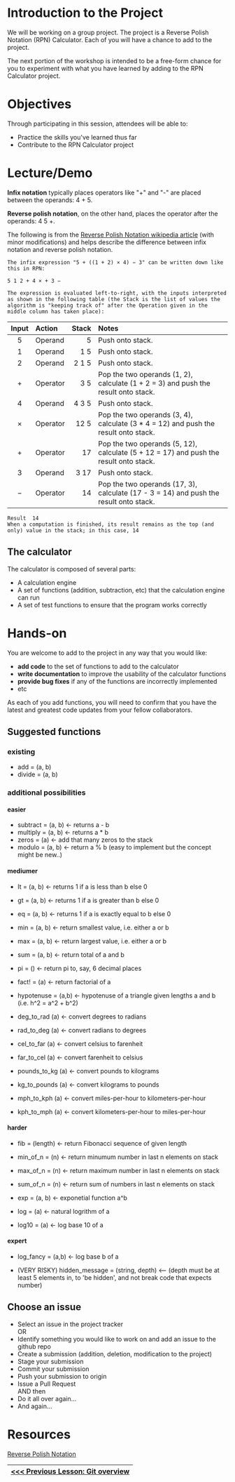 # Introduction to the Project

We will be working on a group project. The project is a Reverse Polish Notation (RPN) Calculator. Each of you will have a chance to add to the project.

The next portion of the workshop is intended to be a free-form chance for you to experiment with what you have learned by adding to the RPN Calculator project.

# Objectives

Through participating in this session, attendees will be able to:

* Practice the skills you've learned thus far
* Contribute to the RPN Calculator project

# Lecture/Demo

**Infix notation** typically places operators like "+" and "-" are placed between the operands: 4 + 5.

**Reverse polish notation**, on the other hand, places the operator after the operands: 4 5 +.

The following is from the [Reverse Polish Notation wikipedia article](https://en.wikipedia.org/wiki/Reverse_Polish_notation) (with minor modifications) and helps describe the difference between infix notation and reverse polish notation.
 
    The infix expression "5 + ((1 + 2) × 4) − 3" can be written down like this in RPN:
    
    5 1 2 + 4 × + 3 −
    
    The expression is evaluated left-to-right, with the inputs interpreted as shown in the following table (the Stack is the list of values the algorithm is "keeping track of" after the Operation given in the middle column has taken place):


|Input	|Action	|Stack	|Notes|
|:--:|:--|--:|:--|
|5	|Operand	|5|	Push onto stack.|
|1	|Operand	|1 5|	Push onto stack.|
|2	|Operand	|2 1 5|	Push onto stack.|
|+	|Operator	|3 5|	Pop the two operands (1, 2), calculate (1 + 2 = 3) and push the result onto stack.|
|4	|Operand	|4 3 5|	Push onto stack.|
|×	|Operator	|12 5|	Pop the two operands (3, 4), calculate (3 * 4 = 12) and push the result onto stack.|
|+	|Operator	|17|	Pop the two operands (5, 12), calculate (5 + 12 = 17) and push the result onto stack.|
|3	|Operand	|3 17|	Push onto stack.|
|−	|Operator	|14|	Pop the two operands (17, 3), calculate (17 - 3 = 14) and push the result onto stack.|

    Result	14	
    When a computation is finished, its result remains as the top (and only) value in the stack; in this case, 14

## The calculator

The calculator is composed of several parts:

* A calculation engine
* A set of functions (addition, subtraction, etc) that the calculation engine can run
* A set of test functions to ensure that the program works correctly

# Hands-on

You are welcome to add to the project in any way that you would like:

* **add code** to the set of functions to add to the calculator
* **write documentation** to improve the usability of the calculator functions
* **provide bug fixes** if any of the functions are incorrectly implemented
* etc

As each of you add functions, you will need to confirm that you have the latest and greatest code updates from your fellow collaborators.

## Suggested functions

### existing
* add = (a, b)
* divide = (a, b)

### additional possibilities

#### easier
* subtract  = (a, b) <- returns a - b
* multiply = (a, b)  <- returns a * b
* zeros = (a) <- add that many zeros to the stack
* modulo = (a, b) <- return a % b (easy to implement but the concept might be new..)

#### mediumer

* lt = (a, b) <- returns 1 if a is less than b else 0
* gt = (a, b) <- returns 1 if a is greater than b else 0
* eq = (a, b) <- returns 1 if a is exactly equal to b else 0

* min = (a, b) <- return smallest value, i.e. either a or b
* max = (a, b) <- return largest value, i.e. either a or b

* sum = (a, b) <- return total of a and b

* pi = () <- return pi to, say, 6 decimal places

* fact! = (a) <- return factorial of a

* hypotenuse = (a,b)  <- hypotenuse of a triangle given lengths a and b (i.e. h^2 = a^2 + b^2)

* deg_to_rad (a) <- convert degrees to radians
* rad_to_deg (a) <- convert radians to degrees

* cel_to_far (a) <- convert celsius to farenheit
* far_to_cel (a) <- convert farenheit to celsius

* pounds_to_kg (a) <- convert pounds to kilograms
* kg_to_pounds (a) <- convert kilograms to pounds

* mph_to_kph (a) <- convert miles-per-hour to kilometers-per-hour
* kph_to_mph (a) <- convert kilometers-per-hour to miles-per-hour

#### harder

* fib = (length) <- return Fibonacci sequence of given length

* min_of_n = (n) <- return minumum number in last n elements on stack
* max_of_n = (n) <- return maximum number in last n elements on stack
* sum_of_n = (n) <- return sum of numbers in last n elements on stack

* exp = (a, b) <- exponetial function a^b
* log = (a) <- natural logrithm of a
* log10 = (a) <- log base 10 of a

#### expert
* log_fancy = (a,b) <- log base b of a

* (VERY RISKY) hidden_message = (string, depth)  <-- (depth must be at least 5 elements in, to 'be hidden', and not break code that expects number)


## Choose an issue

* Select an issue in the project tracker<br> 
OR
* Identify something you would like to work on and add an issue to the github repo
* Create a submission (addition, deletion, modification to the project)
* Stage your submission
* Commit your submission
* Push your submission to origin
* Issue a Pull Request<br>
AND then
* Do it all over again...
* And again...

# Resources

[Reverse Polish Notation](https://en.wikipedia.org/wiki/Reverse_Polish_notation)

|[<<< Previous Lesson: Git overview](./lesson_05_git_overview.md)|
|:--|
